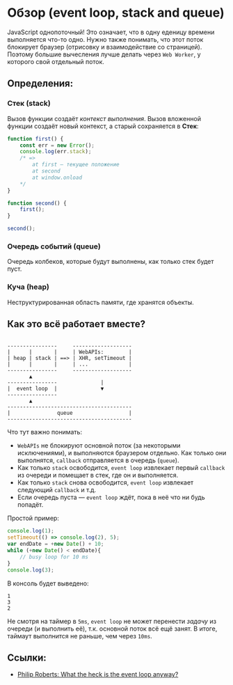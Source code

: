# Обзор (event loop, stack and queue)

JavaScript однопоточный! Это означает, что в одну еденицу времени выполняется что-то одно.
Нужно также понимать, что этот поток блокирует браузер (отрисовку и взаимодействие со страницей).
Поэтому большие вычесления лучше делать через `Web Worker`, у которого свой отдельный поток.

## Определения:

### Стек (stack)

Вызов функции создаёт _контекст выполнения_. Вызов вложенной функции создаёт новый контекст,
а старый сохраняется в **Стек**:

```js
function first() {
    const err = new Error();
    console.log(err.stack);
    /* =>
        at first — текущее положение
        at second
        at window.onload
    */
}

function second() {
	first();
}

second();
```

### Очередь событий (queue)

Очередь колбеков, которые будут выполнены, как только стек будет пуст.

### Куча (heap)

Неструктурированная область памяти, где хранятся объекты.

## Как это всё работает вместе?

```

----------------     -------------------
|      |       |     | WebAPIs:        |
| heap | stack | ==> | XHR, setTimeout |
|      |       |     | ...             |
----------------     -------------------
       ▲
----------------              |
|  event loop  |              ▼
----------------
       ▲
----------------------------------------
|               queue                  |
----------------------------------------

```

Что тут важно понимать:

* `WebAPIs` не блокируют основной поток (за некоторыми исключениями), и выполняются браузером отдельно.
  Как только они выполнятся, `callback` отправляется в очередь (`queue`).
* Как только `stack` освободится, `event loop` извлекает первый `callback` из очереди и помещает в стек,
  где он и выполняется.
* Как только `stack` снова освободится, `event loop` извлекает следующий `callback` и т.д.
* Если очередь пуста — `event loop` ждёт, пока в неё что ни будь попадёт.

Простой пример:

```js
console.log(1);
setTimeout(() => console.log(2), 5);
var endDate = +new Date() + 10;
while (+new Date() < endDate){
	// busy loop for 10 ms
}
console.log(3);
```

В консоль будет выведено:

```
1
3
2
```

Не смотря на таймер в `5ms`, `event loop` не может перенести _задачу_ из очереди (и выполнить её),
т.к. основной поток всё ещё занят. В итоге, таймаут выполнится не раньше, чем через `10ms`.

## Ссылки:

* [Philip Roberts: What the heck is the event loop anyway?](https://www.youtube.com/watch?v=8aGhZQkoFbQ)
